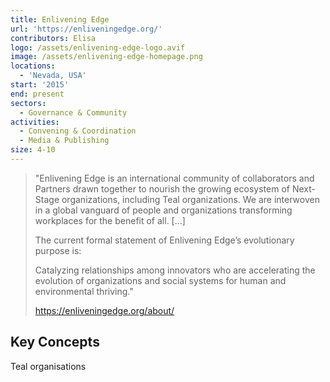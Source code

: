 ```yaml
---
title: Enlivening Edge
url: 'https://enliveningedge.org/'
contributors: Elisa
logo: /assets/enlivening-edge-logo.avif
image: /assets/enlivening-edge-homepage.png
locations:
  - 'Nevada, USA'
start: '2015'
end: present
sectors:
  - Governance & Community
activities:
  - Convening & Coordination
  - Media & Publishing
size: 4-10
---
```

> "Enlivening Edge is an international community of collaborators and Partners drawn together to nourish the growing ecosystem of Next-Stage organizations, including Teal organizations. We are interwoven in a global vanguard of people and organizations transforming workplaces for the benefit of all. [...]
> 
> The current formal statement of Enlivening Edge’s evolutionary purpose is:
> 
> Catalyzing relationships among innovators who are accelerating the evolution of organizations and social systems for human and environmental thriving."
> 
> https://enliveningedge.org/about/

## Key Concepts

Teal organisations
